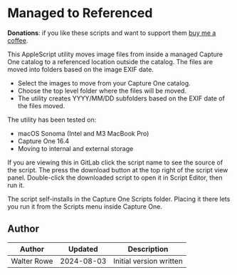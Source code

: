 # Managed to Referenced

**Donations**: if you like these scripts and want to support them [buy me a coffee](https://buymeacoffee.com/walterrowe).

This AppleScript utility moves image files from inside a managed Capture One catalog to a referenced location outside the catalog. The files are moved into folders based on the image EXIF date.

- Select the images to move from your Capture One catalog.
- Choose the top level folder where the files will be moved.
- The utility creates YYYY/MM/DD subfolders based on the EXIF date of the files moved.

The utility has been tested on:

- macOS Sonoma (Intel and M3 MacBook Pro)
- Capture One 16.4
- Moving to internal and external storage

If you are viewing this in GitLab click the script name to see the source of the script. The press the download button at the top right of the script view panel. Double-click the downloaded script to open it in Script Editor, then run it. 

The script self-installs in the Capture One Scripts folder. Placing it there lets you run it from the Scripts menu inside Capture One.

## Author

| Author | Updated | Description |
| --- | --- | --- |
| Walter Rowe | 2024-08-03 | Initial version written |
